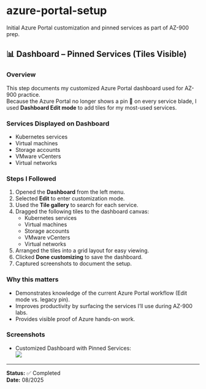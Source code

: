 # azure-portal-setup
Initial Azure Portal customization and pinned services as part of AZ-900 prep.
## 📊 Dashboard – Pinned Services (Tiles Visible)

### Overview
This step documents my customized Azure Portal dashboard used for AZ-900 practice.  
Because the Azure Portal no longer shows a pin 📌 on every service blade, I used **Dashboard Edit mode** to add tiles for my most-used services.

### Services Displayed on Dashboard
- Kubernetes services
- Virtual machines
- Storage accounts
- VMware vCenters
- Virtual networks

### Steps I Followed
1. Opened the **Dashboard** from the left menu.  
2. Selected **Edit** to enter customization mode.  
3. Used the **Tile gallery** to search for each service.  
4. Dragged the following tiles to the dashboard canvas:  
   - Kubernetes services  
   - Virtual machines  
   - Storage accounts  
   - VMware vCenters  
   - Virtual networks  
5. Arranged the tiles into a grid layout for easy viewing.  
6. Clicked **Done customizing** to save the dashboard.  
7. Captured screenshots to document the setup.  

### Why this matters
- Demonstrates knowledge of the current Azure Portal workflow (Edit mode vs. legacy pin).  
- Improves productivity by surfacing the services I’ll use during AZ-900 labs.  
- Provides visible proof of Azure hands-on work.  

### Screenshots
- Customized Dashboard with Pinned Services:  
  ![](screenshots/dashboard.png)
  
---

**Status:** ✅ Completed  
**Date:** 08/2025
